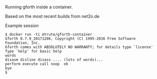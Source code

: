 Running gforth inside a container.

Based on the most recent builds from net2o.de

Example session 

```shell
$ docker run -ti mtrute/gforth-container
Gforth 0.7.9_20171206, Copyright (C) 1995-2016 Free Software Foundation, Inc.
Gforth comes with ABSOLUTELY NO WARRANTY; for details type `license'
Type `help' for basic help
words 
disasm disline disass .... (lots of words)...
perform execute call noop  ok
bye 
$
```
